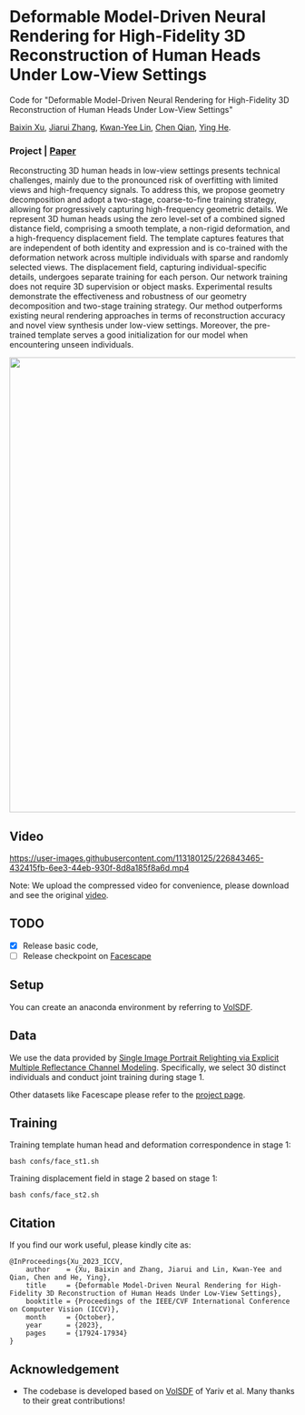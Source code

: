 # Deformable Model-Driven Neural Rendering for High-Fidelity 3D Reconstruction of Human Heads Under Low-View Settings
Code for "Deformable Model-Driven Neural Rendering for High-Fidelity 3D Reconstruction of Human Heads Under Low-View Settings"

[Baixin Xu](https://xubaixinxbx.github.io/), [Jiarui Zhang](https://github.com/xubaixinxbx/3dheads), [Kwan-Yee Lin](https://kwanyeelin.github.io/), [Chen Qian](https://scholar.google.com/citations?user=AerkT0YAAAAJ&hl=zh-CN), [Ying He](https://personal.ntu.edu.sg/yhe/).

### Project | [Paper](https://arxiv.org/abs/2303.13855)

Reconstructing 3D human heads in low-view settings presents  technical challenges, mainly due to the pronounced risk of overfitting with limited views and high-frequency signals. To address this, we propose geometry decomposition and adopt a two-stage, coarse-to-fine training strategy, allowing for progressively capturing high-frequency geometric details. We represent 3D human heads using the zero level-set of a combined signed distance field, comprising a smooth template, a non-rigid deformation, and a high-frequency displacement field. The template captures features that are independent of both identity and expression and is co-trained with the deformation network across multiple individuals with sparse and randomly selected views. The displacement field, capturing individual-specific details, undergoes separate training for each person. Our network training does not require 3D supervision or object masks. Experimental results demonstrate the effectiveness and robustness of our geometry decomposition and two-stage training strategy. Our method outperforms existing neural rendering approaches in terms of reconstruction accuracy and novel view synthesis under low-view settings. Moreover, the pre-trained template serves a good initialization for our model when encountering unseen individuals. 

<img src='./misc/arch_pipeline.png' width=800>

## Video

<!-- <video controls src="./misc/video_compress.mp4"></video> -->



https://user-images.githubusercontent.com/113180125/226843465-432415fb-6ee3-44eb-930f-8d8a185f8a6d.mp4





Note: We upload the compressed video for convenience, please download and see the original [video](https://github.com/xubaixinxbx/High-fidelity-3D-Reconstruction-of-Human-Heads/tree/main/misc).

## TODO
- [x] Release basic code,
- [ ] Release checkpoint on [Facescape](https://facescape.nju.edu.cn/)

## Setup
You can create an anaconda environment by referring to [VolSDF](https://github.com/lioryariv/volsdf/tree/main).

## Data
We use the data provided by [Single Image Portrait Relighting via Explicit Multiple Reflectance Channel Modeling](https://sireer.github.io/projects/FLM_project/). Specifically, we select 30 distinct individuals and conduct joint training during stage 1.

Other datasets like Facescape please refer to the [project page](https://facescape.nju.edu.cn/).
## Training
Training template human head and deformation correspondence in stage 1:
```
bash confs/face_st1.sh 
```
Training displacement field in stage 2 based on stage 1:
```
bash confs/face_st2.sh 
```
## Citation

If you find our work useful, please kindly cite as:
```
@InProceedings{Xu_2023_ICCV,
    author    = {Xu, Baixin and Zhang, Jiarui and Lin, Kwan-Yee and Qian, Chen and He, Ying},
    title     = {Deformable Model-Driven Neural Rendering for High-Fidelity 3D Reconstruction of Human Heads Under Low-View Settings},
    booktitle = {Proceedings of the IEEE/CVF International Conference on Computer Vision (ICCV)},
    month     = {October},
    year      = {2023},
    pages     = {17924-17934}
}
```

## Acknowledgement
* The codebase is developed based on [VolSDF](https://github.com/lioryariv/volsdf) of Yariv et al. Many thanks to their great contributions!
